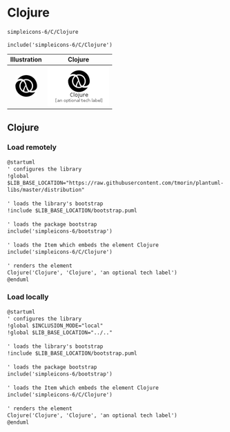 # Clojure


```text
simpleicons-6/C/Clojure
```

```text
include('simpleicons-6/C/Clojure')
```



| Illustration | Clojure |
| :---: | :---: |
| ![illustration for Illustration](../../simpleicons-6/C/Clojure.png) | ![illustration for Clojure](../../simpleicons-6/C/Clojure.Local.png) |




## Clojure

### Load remotely
```plantuml
@startuml
' configures the library
!global $LIB_BASE_LOCATION="https://raw.githubusercontent.com/tmorin/plantuml-libs/master/distribution"

' loads the library's bootstrap
!include $LIB_BASE_LOCATION/bootstrap.puml

' loads the package bootstrap
include('simpleicons-6/bootstrap')

' loads the Item which embeds the element Clojure
include('simpleicons-6/C/Clojure')

' renders the element
Clojure('Clojure', 'Clojure', 'an optional tech label')
@enduml
```

### Load locally
```plantuml
@startuml
' configures the library
!global $INCLUSION_MODE="local"
!global $LIB_BASE_LOCATION="../.."

' loads the library's bootstrap
!include $LIB_BASE_LOCATION/bootstrap.puml

' loads the package bootstrap
include('simpleicons-6/bootstrap')

' loads the Item which embeds the element Clojure
include('simpleicons-6/C/Clojure')

' renders the element
Clojure('Clojure', 'Clojure', 'an optional tech label')
@enduml
```

